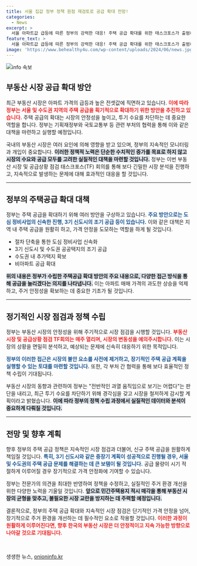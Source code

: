 ```yaml
---
title: 서울 집값 정부 정책 원점 재검토로 공급 확대 전망!
categories:
  - News
excerpt: >
  서울 아파트값 급등에 따른 정부의 강력한 대응! 주택 공급 확대를 위한 태스크포스가 출범해 신속한 도심 정비 및 3기 신도시 조기 공급을 추진합니다. 과열 우려 속, 투기 수요 차단과 함께 획기적 변화가 예고됩니다!
feature_text: >
  서울 아파트값 급등에 따른 정부의 강력한 대응! 주택 공급 확대를 위한 태스크포스가 출범해 신속한 도심 정비 및 3기 신도시 조기 공급을 추진합니다. 과열 우려 속, 투기 수요 차단과 함께 획기적 변화가 예고됩니다!
image: 'https://www.behealthy4u.com/wp-content/uploads/2024/06/news.jpg'
---
```


<p><img src="https://www.behealthy4u.com/wp-content/uploads/2024/06/news.jpg" alt="info 속보" /></p>

<h2 data-ke-size="size26">부동산 시장 공급 확대 방안</h2>

<p data-ke-size="size16">최근 부동산 시장은 아파트 가격의 급등과 높은 전셋값에 직면하고 있습니다. <b><span style="color: #ee2323;">이에 따라 정부는 서울 및 수도권 지역의 주택 공급을 획기적으로 확대하기 위한 방안을 추진하고 있습니다.</span></b> 주택 공급의 확대는 시장의 안정성을 높이고, 투기 수요를 차단하는 데 중요한 역할을 합니다. 정부는 기획재정부와 국토교통부 등 관련 부처의 협력을 통해 이와 같은 대책을 마련하고 실행할 예정입니다.</p>

<p data-ke-size="size16">국내의 부동산 시장은 여러 요인에 의해 영향을 받고 있으며, 정부의 지속적인 모니터링과 개입이 중요합니다. <b><span style="background-color: #21538527;">이러한 정책적 노력은 단순한 수치적인 증가를 목표로 하지 않고 시장의 수요와 공급 모두를 고려한 실질적인 대책을 마련할 것입니다.</span></b> 정부는 이번 부동산 시장 및 공급상황 점검 태스크포스(TF) 회의를 통해 보다 긴밀한 시장 분석을 진행하고, 지속적으로 발생하는 문제에 대해 효과적인 대응을 할 것입니다.</p>

<hr />

<h2 data-ke-size="size26">정부의 주택공급 확대 대책</h2>

<p data-ke-size="size16">정부는 주택 공급을 확대하기 위해 여러 방안을 구상하고 있습니다. <b><span style="color: #1a5490;">주요 방안으로는 도심 정비사업의 신속한 진행, 3기 신도시의 조기 공급 등이 있습니다.</span></b> 이와 같은 대책은 지역 내 주택 공급을 원활히 하고, 가격 안정을 도모하는 역할을 하게 될 것입니다.</p>

<ul>
    <li>절차 단축을 통한 도심 정비사업 신속화</li>
    <li>3기 신도시 및 수도권 공공택지의 조기 공급</li>
    <li>수도권 내 추가택지 확보</li>
    <li>비아파트 공급 확대</li>
</ul>

<p data-ke-size="size16"><b><span style="background-color: #21538527;">위의 내용은 정부가 수립한 주택공급 확대 방안의 주요 내용으로, 다양한 접근 방식을 통해 공급을 늘리겠다는 의지를 나타냅니다.</span></b> 이는 아파트 매매 가격의 과도한 상승을 억제하고, 주거 안정성을 확보하는 데 중요한 기초가 될 것입니다.</p>

<hr />

<h2 data-ke-size="size26">정기적인 시장 점검과 정책 수립</h2>

<p data-ke-size="size16">정부는 부동산 시장의 안정성을 위해 주기적으로 시장 점검을 시행할 것입니다. <b><span style="color: #ee2323;">부동산 시장 및 공급상황 점검 TF회의는 매주 열리며, 시장의 변동성을 예의주시합니다.</span></b> 이는 시장의 상황을 면밀히 분석하고, 예상되는 문제에 신속히 대응하기 위한 목적입니다.</p>

<p data-ke-size="size16"><b><span style="color: #1a5490;">정부의 이러한 접근은 시장의 불안 요소를 사전에 제거하고, 장기적인 주택 공급 계획을 실행할 수 있는 토대를 마련할 것입니다.</span></b> 또한, 각 부처 간 협력을 통해 보다 효율적인 정책 수립이 기대됩니다.</p>

<p data-ke-size="size16">부동산 시장의 동향과 관련하여 정부는 "전반적인 과열 움직임으로 보기는 어렵다"는 판단을 내리고, 최근 투기 수요를 차단하기 위해 경각심을 갖고 시장을 철저하게 감시할 계획이라고 밝혔습니다. <b><span style="background-color: #21538527;">이에 따라 정부의 정책 수립 과정에서 실질적인 데이터와 분석이 중요하게 다뤄질 것입니다.</span></b></p>

<hr />

<h2 data-ke-size="size26">전망 및 향후 계획</h2>

<p data-ke-size="size16">향후 정부의 주택 공급 정책은 지속적인 시장 점검과 더불어, 신규 주택 공급을 원활하게 책임질 것입니다. <b><span style="color: #1a5490;">특히, 3기 신도시와 같은 중장기 계획이 성공적으로 진행될 경우, 서울 및 수도권의 주택 공급 문제를 해결하는 데 큰 보탬이 될 것입니다.</span></b> 공급 물량이 시기 적절하게 이루어질 경우 장기적으로 가격 안정화에 기여할 수 있습니다.</p>

<p data-ke-size="size16">정부는 전문가의 의견을 최대한 반영하여 정책을 수정하고, 실질적인 주거 환경 개선을 위한 다양한 노력을 기울일 것입니다. <b><span style="background-color: #21538527;">앞으로 민간주택용지 적시 매각을 통해 부동산 시장의 균형을 맞추고, 불필요한 시장 교란을 방지하는 데 주력할 예정입니다.</span></b></p>

<p data-ke-size="size16">결론적으로, 정부의 주택 공급 확대와 지속적인 시장 점검은 단기적인 가격 안정을 넘어, 장기적으로 주거 환경을 개선하는 데 필수적인 요소로 작용할 것입니다. <b><span style="color: #ee2323;">이러한 과정이 원활하게 이루어진다면, 향후 한국의 부동산 시장은 더 안정적이고 지속 가능한 방향으로 나아갈 것으로 기대됩니다.</span></b></p> 

<p data-ke-size="size16">&nbsp;</p>
생생한 뉴스, <a href="https://onioninfo.kr" rel="dofollow">onioninfo.kr</a>


